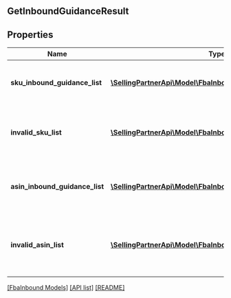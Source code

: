 ## GetInboundGuidanceResult

## Properties

Name | Type | Description | Notes
------------ | ------------- | ------------- | -------------
**sku_inbound_guidance_list** | [**\SellingPartnerApi\Model\FbaInbound\SKUInboundGuidance[]**](SKUInboundGuidance.md) | A list of SKU inbound guidance information. | [optional]
**invalid_sku_list** | [**\SellingPartnerApi\Model\FbaInbound\InvalidSKU[]**](InvalidSKU.md) | A list of invalid SKU values and the reason they are invalid. | [optional]
**asin_inbound_guidance_list** | [**\SellingPartnerApi\Model\FbaInbound\ASINInboundGuidance[]**](ASINInboundGuidance.md) | A list of ASINs and their associated inbound guidance. | [optional]
**invalid_asin_list** | [**\SellingPartnerApi\Model\FbaInbound\InvalidASIN[]**](InvalidASIN.md) | A list of invalid ASIN values and the reasons they are invalid. | [optional]

[[FbaInbound Models]](../) [[API list]](../../Api) [[README]](../../../README.md)
